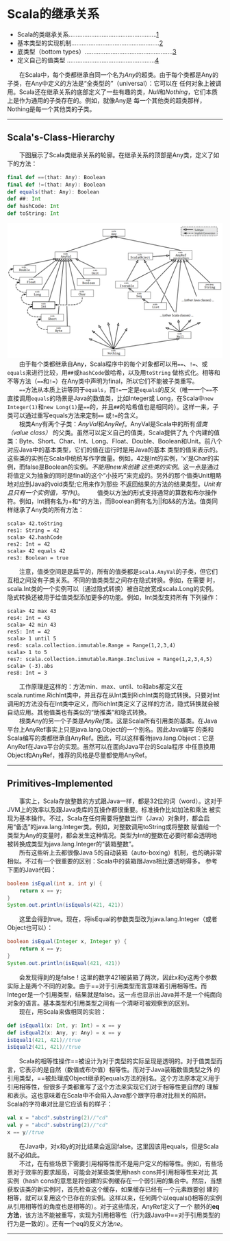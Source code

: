 # Scala的继承关系
- Scala的类继承关系...................................................[1](#Scala's-Class-Hierarchy)
- 基本类型的实现机制...................................................[2](#Primitives-Implemented)
- 底类型（bottom types）...................................................[3](#Bottom-Types)
- 定义自己的值类型 ...................................................[4](#Defining-You-Own-Value-Classes)    
    
　　在Scala中，每个类都继承自同一个名为*Any*的超类。由于每个类都是Any的子类，在Any中定义的方法是“全类型的”（universal）：它可以在
任何对象上被调用。Scala还在继承关系的底部定义了一些有趣的类，*Null*和*Nothing*，它们本质上是作为通用的子类存在的。例如，就像Any是
每一个其他类的超类那样，Nothing是每一个其他类的子类。

***    
## Scala's-Class-Hierarchy
　　下图展示了Scala类继承关系的轮廓。在继承关系的顶部是Any类，定义了如下的方法：    
```scala
final def ==(that: Any): Boolean
final def !=(that: Any): Boolean
def equals(that: Any): Boolean
def ##: Int
def hashCode: Int
def toString: Int
```    
![image](https://raw.githubusercontent.com/baocaixue/scala-grammar/master/scala-hierarchy/src/main/resources/ScalasHierarchy.png)    
　　由于每个类都继承自Any，Scala程序中的每个对象都可以用`==`、`!=`、或`equals`来进行比较，用`##`或`hashCode`做哈希，以及用`toString`
做格式化。相等和不等方法（`==`和`!=`）在Any类中声明为final，所以它们不能被子类重写。    
　　`==`方法从本质上讲等同于`equals`，而`!=`一定是`equals`的反义（唯一一个`==`不直接调用`equals`的场景是Java的数值类，比如Integer或
Long，在Scala中`new Integer(1)`和`new Long(1)`是`==`的，并且`##`的哈希值也是相同的）。这样一来，子类可以通过重写equals方法来定制`==`
或`!=`的含义。    
　　根类Any有两个子类：*AnyVal*和*AnyRef*。AnyVal是Scala中的所有*值类（value class）* 的父类。虽然可以定义自己的值类，Scala提供了九
个内建的值类：Byte、Short、Char、Int、Long、Float、Double、Boolean和Unit。前八个对应Java中的基本类型，它们的值在运行时是用Java的基本
类型的值来表示的。这些类的实例在Scala中统统写作字面量。例如，42是Int的实例，'x'是Char的实例，而false是Boolean的实例。*不能用new来创建
这些类的实例*。这一点是通过将值定义为抽象的同时是final的这个“小技巧”来完成的。另外的那个值类Unit粗略地对应到Java的void类型;它用来作为那些
不返回结果的方法的结果类型。*Unit有且只有一个实例值，写作()*。
　　值类以方法的形式支持通常的算数和布尔操作符。例如，Int拥有名为+和*的方法，而Boolean拥有名为||和&&的方法。值类同样继承了Any类的所有方法：    
```shell script
scala> 42.toString
res1: String = 42
scala> 42.hashCode
res2: Int = 42
scala> 42 equals 42
res3: Boolean = true
```    
　　注意，值类空间是是扁平的，所有的值类都是`scala.AnyVal`的子类，但它们互相之间没有子类关系。不同的值类类型之间存在隐式转换。例如，在需要
时，scala.Int类的一个实例可以（通过隐式转换）被自动放宽成scala.Long的实例。隐式转换还被用于给值类型添加更多的功能。例如，Int类型支持所有
下列操作：    
```shell script
scala> 42 max 43
res4: Int = 43
scala> 42 min 43
res5: Int = 42
scala> 1 until 5
res6: scala.collection.immutable.Range = Range(1,2,3,4)
scala> 1 to 5
res7: scala.collection.immutable.Range.Inclusive = Range(1,2,3,4,5)
scala> (-3).abs
res8: Int = 3
```    
　　工作原理是这样的：方法min、max、until、to和abs都定义在scala.runtime.RichInt类中，并且存在从Int类到RichInt类的隐式转换。只要对Int
调用的方法没有在Int类中定义，而RichInt类定义了这样的方法，隐式转换就会被自动应用。其他值类也有类似的“助推类”和隐式转换。    
　　根类Any的另一个子类是*AnyRef*类。这是Scala所有引用类的基类。在Java平台上AnyRef事实上只是java.lang.Object的一个别名。因此Java编写
的类和Scala编写的类都继承自AnyRef。因此，可以这样看待java.lang.Object：它是AnyRef在Java平台的实现。虽然可以在面向Java平台的Scala程序
中任意换用Object和AnyRef，推荐的风格是尽量都使用AnyRef。    

***    
## Primitives-Implemented    
　　事实上，Scala存放整数的方式跟Java一样，都是32位的词（word）。这对于JVM上的效率以及跟Java类库的互操作都很重要。标准操作比如加法和乘法
被实现为基本操作。不过，Scala在任何需要将整数当作（Java）对象时，都会启用“备选”的java.lang.Integer类。例如，对整数调用toString或将整数
赋值给一个类型为Any的变量时，都会发生这种情况。类型为Int的整数在必要时都会透明地被转换成类型为java.lang.Integer的“装箱整数”。    
　　所有这些听上去都很像Java 5的自动装箱（auto-boxing）机制，也的确非常相似。不过有一个很重要的区别：Scala中的装箱跟Java相比要透明得多。
参考下面的Java代码：    
```java
boolean isEqual(int x, int y) {
    return x == y;
}
System.out.println(isEquals(421, 421))
```    
　　这里会得到true。现在，将isEqual的参数类型改为java.lang.Integer（或者Object也可以）：    
```java
boolean isEqual(Integer x, Integer y) {
    return x == y;
}
System.out.println(isEqual(421, 421))
```    
　　会发现得到的是false！这里的数字421被装箱了两次，因此x和y这两个参数实际上是两个不同的对象。由于==对于引用类型而言意味着引用相等性。而
Integer是一个引用类型，结果就是false。这一点也显示出Java并不是一个纯面向对象的语言。基本类型和引用类型之间有一个清晰可被观察到的区别。    
　　现在，用Scala来做相同的实验：    
```scala
def isEqual1(x: Int, y: Int) = x == y
def isEqual2(x: Any, y: Any) = x == y
isEqual1(421, 421)//true
isEqual2(421, 421)//true
```    
　　Scala的相等性操作==被设计为对于类型的实际呈现是透明的。对于值类型而言，它表示的是自然（数值或布尔值）相等性。而对于Java装箱数值类型之外
的引用类型，==被处理成Object继承的equals方法的别名。这个方法原本定义用于引用相等性，但很多子类都重写了这个方法来实现它们对于相等性更自然的
理解和表示。这也意味着在Scala中不会陷入Java那个跟字符串对比相关的陷阱。Scala的字符串对比是它应该有的样子：    
```scala
val x = "abcd".substring(2)//"cd"
val y = "abcd".substring(2)//"cd"
x == y//true
```    
　　在Java中，对x和y的对比结果会返回false。这里因该用equals，但是Scala就不必如此。    
　　不过，在有些场景下需要引用相等性而不是用户定义的相等性。例如，有些场景对于效率的要求超高，可能会对某些类使用hash cons并引用相等性来对比
其实例（hash cons的意思是将创建的实例缓存在一个弱引用的集合中。然后，当想获取该类的新实例时，首先检查这个缓存，如果缓存已经有一个元素跟要创
建的相等，就可以复用这个已存在的实例。这样以来，任何两个以equals()相等的实例从引用相等性的角度也是相等的）。对于这些情况，AnyRef定义了一个
额外的**eq方法**，该方法不能被重写，实现为引用相等性（行为跟Java中==对于引用类型的行为是一致的）。还有一个eq的反义方法*ne*。    

***   


